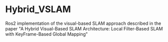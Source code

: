 # Hybrid_VSLAM
Ros2 implementation of the visual-based SLAM approach described in the paper "A Hybrid Visual-Based SLAM Architecture: Local Filter-Based SLAM with KeyFrame-Based Global Mapping"
